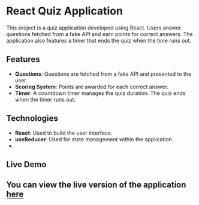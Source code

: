 # React Quiz Application

This project is a quiz application developed using React. Users answer questions fetched from a fake API and earn points for correct answers. The application also features a timer that ends the quiz when the time runs out.

## Features

- **Questions**: Questions are fetched from a fake API and presented to the user.
- **Scoring System**: Points are awarded for each correct answer.
- **Timer**: A countdown timer manages the quiz duration. The quiz ends when the timer runs out.

## Technologies

- **React**: Used to build the user interface.
- **useReducer**: Used for state management within the application.
- 
## Live Demo

You can view the live version of the application [here](https://the-react-quiz.netlify.app/) 
-
